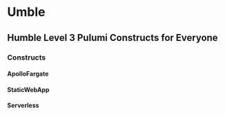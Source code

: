# Umble
## Humble Level 3 Pulumi Constructs for Everyone

### Constructs

#### ApolloFargate


#### StaticWebApp


#### Serverless



